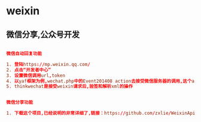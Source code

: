weixin
======

微信分享,公众号开发
-------------------
```conf

微信自动回复功能

1. 登陆https://mp.weixin.qq.com/
2. 点击“开发者中心”
3. 设置微信调用url,token
4. 以yaf框架为例,wechat.php中的Event201408 action去接受微信服务器的调用,这个action的url你要配置到微信公众后台
5. thinkwechat是接受weixin请求后,验签和解析xml的操作


微信分享功能

1. 下载这个项目,已经说明的非常详细了,链接：https://github.com/zxlie/WeixinApi

```
